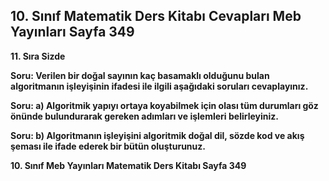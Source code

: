## 10. Sınıf Matematik Ders Kitabı Cevapları Meb Yayınları Sayfa 349

**11. Sıra Sizde**

**Soru: Verilen bir doğal sayının kaç basamaklı olduğunu bulan algoritmanın işleyişinin ifadesi ile ilgili aşağıdaki soruları cevaplayınız.**

**Soru: a) Algoritmik yapıyı ortaya koyabilmek için olası tüm durumları göz önünde bulundurarak gereken adımları ve işlemleri belirleyiniz.**

**Soru: b) Algoritmanın işleyişini algoritmik doğal dil, sözde kod ve akış şeması ile ifade ederek bir bütün oluşturunuz.**

**10. Sınıf Meb Yayınları Matematik Ders Kitabı Sayfa 349**